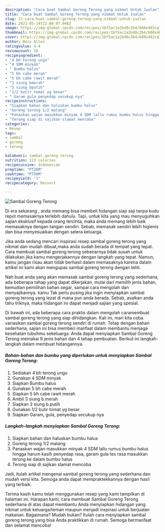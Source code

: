 ```yaml
---
description: "Cara buat Sambal Goreng Terong yang nikmat Untuk Jualan"
title: "Cara buat Sambal Goreng Terong yang nikmat Untuk Jualan"
slug: 21-cara-buat-sambal-goreng-terong-yang-nikmat-untuk-jualan
date: 2021-05-14T22:00:07.046Z
image: https://img-global.cpcdn.com/recipes/1bf5ac1a2bd0c2b4/680x482cq70/sambal-goreng-terong-foto-resep-utama.jpg
thumbnail: https://img-global.cpcdn.com/recipes/1bf5ac1a2bd0c2b4/680x482cq70/sambal-goreng-terong-foto-resep-utama.jpg
cover: https://img-global.cpcdn.com/recipes/1bf5ac1a2bd0c2b4/680x482cq70/sambal-goreng-terong-foto-resep-utama.jpg
author: Bess Allen
ratingvalue: 4.4
reviewcount: 10
recipeingredient:
- "4 bh terong ungu"
- "4 SDM minyak"
- " Bumbu halus"
- "5 bh cabe merah"
- "5 bh cabe rawit merah"
- "3 siung bmerah"
- "3 siung bputih"
- "1/2 butir tomat yg besar"
- " Garam gula penyedap secukup nya"
recipeinstructions:
- "Siapkan bahan dan haluskan bumbu halus"
- "Goreng terong 1/2 matang"
- "Panaskan wajan masukkan minyak 4 SDM lallu rumus bumbu halus hingga harum kasih penyedap rasa, garam gula tes rasa masukkan terong ke dalam bumbu halus"
- "Terong siap di sajikan slamat mencoba"
categories:
- Resep
tags:
- sambal
- goreng
- terong

katakunci: sambal goreng terong 
nutrition: 123 calories
recipecuisine: Indonesian
preptime: "PT26M"
cooktime: "PT50M"
recipeyield: "1"
recipecategory: Dessert

---
```



![Sambal Goreng Terong](https://img-global.cpcdn.com/recipes/1bf5ac1a2bd0c2b4/680x482cq70/sambal-goreng-terong-foto-resep-utama.jpg)

Di era  sekarang , anda memang bisa membeli hidangan siap saji tanpa kudu repot memasaknya terlebih dahulu. Tapi, untuk kita yang mau menyuguhkan sajian eksklusif kepada orang tercinta, maka anda memang lebih baik memasaknya dengan tangan sendiri. Sebab, memasak sendiri lebih higienis dan bisa menyesuaikan dengan selera keluarga.

Jika anda sedang mencari inspirasi resep sambal goreng terong yang nikmat dan mudah dibuat,maka anda sudah berada di tempat yang tepat. Cara membuat sambal goreng terong  sebenarnya tidak susah untuk dilakukan jika kamu mengerjakannya dengan langkah yang tepat. Namun, kamu jangan risau akan tidak berhasil dalam memasaknya 
karena dalam artikel ini kami akan mengupas sambal goreng terong dengan teliti.  



Nah buat anda yang akan memasak sambal goreng terong yang sederhana, ada beberapa tahap yang dapat dikerjakan, mulai dari memilih jenis bahan, kemudian pemilihan bahan segar, sampai cara mengolah dan menyajikannya. kamu Tak perlu pusing jika ingin menyiapkan sambal goreng terong yang lezat di mana pun anda berada. Sebab, asalkan anda  tahu triknya, maka hidangan ini dapat menjadi sajian yang spesial.

Di bawah ini, ada beberapa cara praktis  dalam mengolah caramembuat sambal goreng terong yang siap dihidangkan. Kali ini, mari kita coba variasikan sambal goreng terong sendiri di rumah. Tetap dengan bahan sederhana, sajian ini bisa memberi manfaat dalam membantu menjaga kesehatan tubuhmu sekeluarga. Anda dapat menyiapkan Sambal Goreng Terong memakai 9 jenis bahan dan 4 tahap pembuatan. Berikut ini langkah-langkah dalam membuat hidangannya.

<!--inarticleads1-->

##### Bahan-bahan dan bumbu yang diperlukan untuk menyiapkan Sambal Goreng Terong:

1. Sediakan 4 bh terong ungu
1. Gunakan 4 SDM minyak
1. Siapkan  Bumbu halus
1. Gunakan 5 bh cabe merah
1. Siapkan 5 bh cabe rawit merah
1. Ambil 3 siung b.merah
1. Siapkan 3 siung b.putih
1. Gunakan 1/2 butir tomat yg besar
1. Siapkan  Garam, gula, penyedap secukup nya




<!--inarticleads2-->

##### Langkah-langkah menyiapkan Sambal Goreng Terong:

1. Siapkan bahan dan haluskan bumbu halus
1. Goreng terong 1/2 matang
1. Panaskan wajan masukkan minyak 4 SDM lallu rumus bumbu halus hingga harum kasih penyedap rasa, garam gula tes rasa masukkan terong ke dalam bumbu halus
1. Terong siap di sajikan slamat mencoba




Jadi, itulah artikel mengenai  sambal goreng terong  yang sederhana dan mudah versi kita. Semoga anda dapat mempraktekkannya dengan hasil yang terbaik. 

Terima kasih kamu telah menggunakan resep yang kami tampilkan di halaman ini. Harapan kami, cara membuat  Sambal Goreng Terong sederhana di atas dapat membantu Anda menyiapkan hidangan yang nikmat untuk keluarga/teman maupun menjadi inspirasi untuk berjualan makanan. Bagaimana? Mudah bukan? Itulah cara menyiapkan sambal goreng terong yang bisa Anda praktikkan di rumah. Semoga bermanfaat dan selamat mencoba!

